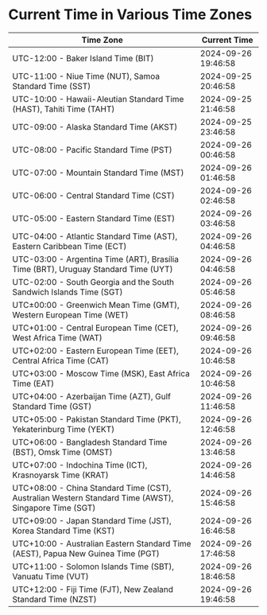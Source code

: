 # Current Time in Various Time Zones

| Time Zone | Current Time |
|-----------|--------------|
| UTC-12:00 - Baker Island Time (BIT) | 2024-09-26 19:46:58 |
| UTC-11:00 - Niue Time (NUT), Samoa Standard Time (SST) | 2024-09-25 20:46:58 |
| UTC-10:00 - Hawaii-Aleutian Standard Time (HAST), Tahiti Time (TAHT) | 2024-09-25 21:46:58 |
| UTC-09:00 - Alaska Standard Time (AKST) | 2024-09-25 23:46:58 |
| UTC-08:00 - Pacific Standard Time (PST) | 2024-09-26 00:46:58 |
| UTC-07:00 - Mountain Standard Time (MST) | 2024-09-26 01:46:58 |
| UTC-06:00 - Central Standard Time (CST) | 2024-09-26 02:46:58 |
| UTC-05:00 - Eastern Standard Time (EST) | 2024-09-26 03:46:58 |
| UTC-04:00 - Atlantic Standard Time (AST), Eastern Caribbean Time (ECT) | 2024-09-26 04:46:58 |
| UTC-03:00 - Argentina Time (ART), Brasília Time (BRT), Uruguay Standard Time (UYT) | 2024-09-26 04:46:58 |
| UTC-02:00 - South Georgia and the South Sandwich Islands Time (SGT) | 2024-09-26 05:46:58 |
| UTC±00:00 - Greenwich Mean Time (GMT), Western European Time (WET) | 2024-09-26 08:46:58 |
| UTC+01:00 - Central European Time (CET), West Africa Time (WAT) | 2024-09-26 09:46:58 |
| UTC+02:00 - Eastern European Time (EET), Central Africa Time (CAT) | 2024-09-26 10:46:58 |
| UTC+03:00 - Moscow Time (MSK), East Africa Time (EAT) | 2024-09-26 10:46:58 |
| UTC+04:00 - Azerbaijan Time (AZT), Gulf Standard Time (GST) | 2024-09-26 11:46:58 |
| UTC+05:00 - Pakistan Standard Time (PKT), Yekaterinburg Time (YEKT) | 2024-09-26 12:46:58 |
| UTC+06:00 - Bangladesh Standard Time (BST), Omsk Time (OMST) | 2024-09-26 13:46:58 |
| UTC+07:00 - Indochina Time (ICT), Krasnoyarsk Time (KRAT) | 2024-09-26 14:46:58 |
| UTC+08:00 - China Standard Time (CST), Australian Western Standard Time (AWST), Singapore Time (SGT) | 2024-09-26 15:46:58 |
| UTC+09:00 - Japan Standard Time (JST), Korea Standard Time (KST) | 2024-09-26 16:46:58 |
| UTC+10:00 - Australian Eastern Standard Time (AEST), Papua New Guinea Time (PGT) | 2024-09-26 17:46:58 |
| UTC+11:00 - Solomon Islands Time (SBT), Vanuatu Time (VUT) | 2024-09-26 18:46:58 |
| UTC+12:00 - Fiji Time (FJT), New Zealand Standard Time (NZST) | 2024-09-26 19:46:58 |

